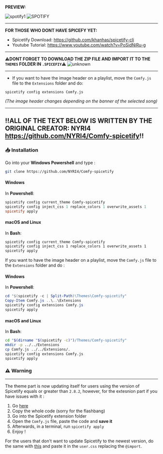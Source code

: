 
**PREVIEW:**

![spotify1](https://user-images.githubusercontent.com/57992120/149266534-dd6c48b6-c156-40bb-ac0d-9e5c4310d136.png)
![SPOTIFY](https://user-images.githubusercontent.com/57992120/149266733-4fd07c67-c9d2-4ace-92ca-27d0f6de0782.png)

---
**FOR THOSE WHO DONT HAVE SPICEFY YET:**
- Spicetify Download: https://github.com/khanhas/spicetify-cli
- Youtube Tutorial: https://www.youtube.com/watch?v=PoSidNiRu-g

---

⚠️️**DONT FORGET TO DOWNLOAD THE ZIP FILE AND IMPORT IT TO THE `THEMES` FOLDER IN `.SPICEFIY`**⚠️️
![unknown](https://user-images.githubusercontent.com/57992120/149071826-9db637c3-20cc-497f-ae94-e6f597e91b47.png)

---

- If you want to have the image header on a playlist, move the `Comfy.js` file to the `Extensions` folder and do:
```
spicetify config extensions Comfy.js
```

*(The image header changes depending on the banner of the selected song)*

---
**!!ALL OF THE TEXT BELOW IS WRITTEN BY THE ORIGINAL CREATOR: NYRI4 https://github.com/NYRI4/Comfy-spicetify!!**
---
### 📥 Installation

Go into your **Windows Powershell** and type :
```sh
git clone https://github.com/NYRI4/Comfy-spicetify
```

#### Windows
In **Powershell**:
```powershell
spicetify config current_theme Comfy-spicetify
spicetify config inject_css 1 replace_colors 1 overwrite_assets 1
spicetify apply
```

#### macOS and Linux
In **Bash**:
```bash
spicetify config current_theme Comfy-spicetify
spicetify config inject_css 1 replace_colors 1 overwrite_assets 1
spicetify apply
```

If you want to have the image header on a playlist, move the `Comfy.js` file to the `Extensions` folder and do :

#### Windows
In **Powershell**:
```powershell
cd "$(spicetify -c | Split-Path)\Themes\Comfy-spicetify"
Copy-Item Comfy.js ..\..\Extensions
spicetify config extensions Comfy.js
spicetify apply
```

#### macOS and Linux
In **Bash**:
```bash
cd "$(dirname "$(spicetify -c)")/Themes/Comfy-spicetify"
mkdir -p ../../Extensions
cp Comfy.js ../../Extensions/.
spicetify config extensions Comfy.js
spicetify apply
```

### ⚠️️ Warning

---

The theme part is now updating itself for users using the version of Spicetify equals or greater than `2.8.2`, however, for the extesnion part if you have issues with it : 

1. Go [here](https://nyri4.github.io/Comfy-spicetify/Comfy.js)
2. Copy the whole code (sorry for the flashbang)
3. Go into the Spicetify extension folder
4. Open the `Comfy.js` file, paste the code and **save it**
4. Afterwards, in a terminal, run `spicetify apply`
5. Enjoy !

For the users that don't want to update Spicetify to the newest version, do the same with [this](https://nyri4.github.io/Comfy-spicetify/Comfy.js) and paste it in the `user.css` replacing the `@import`.
